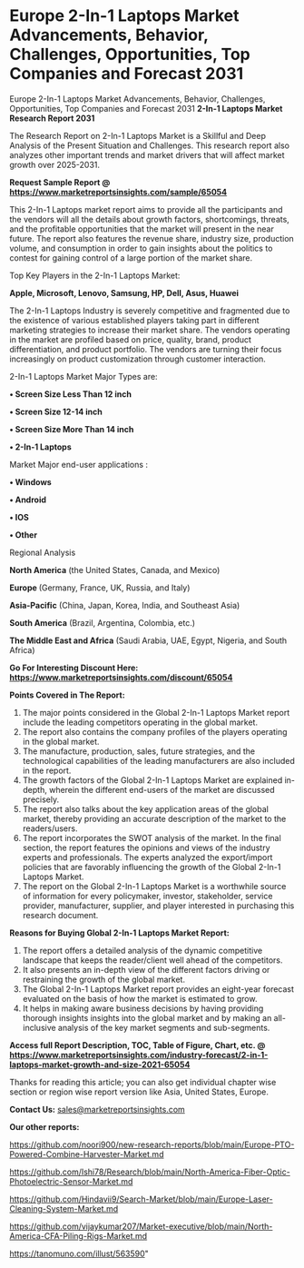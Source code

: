 # Europe 2-In-1 Laptops Market Advancements, Behavior, Challenges, Opportunities, Top Companies and Forecast 2031
Europe 2-In-1 Laptops Market Advancements, Behavior, Challenges, Opportunities, Top Companies and Forecast 2031
<strong>2-In-1 Laptops Market Research Report 2031</strong>

The Research Report on 2-In-1 Laptops Market is a Skillful and Deep Analysis of the Present Situation and Challenges. This research report also analyzes other important trends and market drivers that will affect market growth over 2025-2031.

<strong>Request Sample Report @ <a href=https://www.marketreportsinsights.com/sample/65054>https://www.marketreportsinsights.com/sample/65054</a></strong>

This 2-In-1 Laptops market report aims to provide all the participants and the vendors will all the details about growth factors, shortcomings, threats, and the profitable opportunities that the market will present in the near future. The report also features the revenue share, industry size, production volume, and consumption in order to gain insights about the politics to contest for gaining control of a large portion of the market share.

Top Key Players in the 2-In-1 Laptops Market:

<strong>Apple, Microsoft, Lenovo, Samsung, HP, Dell, Asus, Huawei</strong>

The 2-In-1 Laptops Industry is severely competitive and fragmented due to the existence of various established players taking part in different marketing strategies to increase their market share. The vendors operating in the market are profiled based on price, quality, brand, product differentiation, and product portfolio. The vendors are turning their focus increasingly on product customization through customer interaction.

2-In-1 Laptops Market Major Types are:

<strong>• Screen Size Less Than 12 inch

• Screen Size 12-14 inch

• Screen Size More Than 14 inch

• 2-In-1 Laptops</strong>

Market Major end-user applications :

<strong>• Windows

• Android

• IOS

• Other</strong>

Regional Analysis

</u><strong><b>North America</b></strong> (the United States, Canada, and Mexico)

<strong><b>Europe </b></strong>(Germany, France, UK, Russia, and Italy)

<strong><b>Asia-Pacific</b></strong> (China, Japan, Korea, India, and Southeast Asia)

<strong><b>South America</b></strong> (Brazil, Argentina, Colombia, etc.)

<strong><b>The Middle East and Africa</b></strong> (Saudi Arabia, UAE, Egypt, Nigeria, and South Africa)

<strong>Go For Interesting Discount Here: <a href=https://www.marketreportsinsights.com/discount/65054>https://www.marketreportsinsights.com/discount/65054</a></strong>

<strong>Points Covered in The Report:</strong>
<ol>
  <li>The major points considered in the Global 2-In-1 Laptops Market report include the leading competitors operating in the global market.</li>
  <li>The report also contains the company profiles of the players operating in the global market.</li>
  <li>The manufacture, production, sales, future strategies, and the technological capabilities of the leading manufacturers are also included in the report.</li>
  <li>The growth factors of the Global 2-In-1 Laptops Market are explained in-depth, wherein the different end-users of the market are discussed precisely.</li>
  <li>The report also talks about the key application areas of the global market, thereby providing an accurate description of the market to the readers/users.</li>
  <li>The report incorporates the SWOT analysis of the market. In the final section, the report features the opinions and views of the industry experts and professionals. The experts analyzed the export/import policies that are favorably influencing the growth of the Global 2-In-1 Laptops Market.</li>
  <li>The report on the Global 2-In-1 Laptops Market is a worthwhile source of information for every policymaker, investor, stakeholder, service provider, manufacturer, supplier, and player interested in purchasing this research document.</li>
</ol>
<strong>Reasons for Buying Global 2-In-1 Laptops Market Report:</strong>

<ol>
  <li>The report offers a detailed analysis of the dynamic competitive landscape that keeps the reader/client well ahead of the competitors.</li>
  <li>It also presents an in-depth view of the different factors driving or restraining the growth of the global market.</li>
  <li>The Global 2-In-1 Laptops Market report provides an eight-year forecast evaluated on the basis of how the market is estimated to grow.</li>
  <li>It helps in making aware business decisions by having providing thorough insights insights into the global market and by making an all-inclusive analysis of the key market segments and sub-segments.</li>
</ol>
<strong>Access full Report Description, TOC, Table of Figure, Chart, etc. @ <a href=https://www.marketreportsinsights.com/industry-forecast/2-in-1-laptops-market-growth-and-size-2021-65054>https://www.marketreportsinsights.com/industry-forecast/2-in-1-laptops-market-growth-and-size-2021-65054</a></strong>


Thanks for reading this article; you can also get individual chapter wise section or region wise report version like Asia, United States, Europe.

<strong>Contact Us:</strong>
sales@marketreportsinsights.com

<strong>Our other reports:</strong>

<a href=https://github.com/noori900/new-research-reports/blob/main/Europe-PTO-Powered-Combine-Harvester-Market.md>https://github.com/noori900/new-research-reports/blob/main/Europe-PTO-Powered-Combine-Harvester-Market.md</a>

<a href=https://github.com/Ishi78/Research/blob/main/North-America-Fiber-Optic-Photoelectric-Sensor-Market.md>https://github.com/Ishi78/Research/blob/main/North-America-Fiber-Optic-Photoelectric-Sensor-Market.md</a>

<a href=https://github.com/Hindavii9/Search-Market/blob/main/Europe-Laser-Cleaning-System-Market.md>https://github.com/Hindavii9/Search-Market/blob/main/Europe-Laser-Cleaning-System-Market.md</a>

<a href=https://github.com/vijaykumar207/Market-executive/blob/main/North-America-CFA-Piling-Rigs-Market.md>https://github.com/vijaykumar207/Market-executive/blob/main/North-America-CFA-Piling-Rigs-Market.md</a>

<a href=https://tanomuno.com/illust/563590>https://tanomuno.com/illust/563590</a>"
